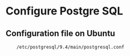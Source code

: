 # Configure Postgre SQL

## Configuration file on Ubuntu

````
    /etc/postgresql/9.4/main/postgresql.conf
````
